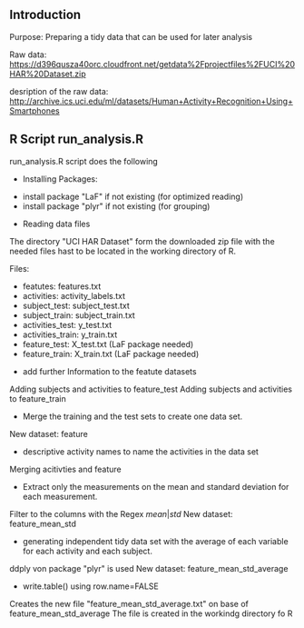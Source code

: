 ## Introduction

Purpose: Preparing a tidy data that can be used for later analysis

Raw data: 
https://d396qusza40orc.cloudfront.net/getdata%2Fprojectfiles%2FUCI%20HAR%20Dataset.zip

desription of the raw data:
http://archive.ics.uci.edu/ml/datasets/Human+Activity+Recognition+Using+Smartphones



## R Script run_analysis.R 

run_analysis.R script does the following

-  Installing Packages:
* install package "LaF" if not existing (for optimized reading)	
* install package "plyr" if not existing (for grouping)

- Reading data files

The directory "UCI HAR Dataset" form the downloaded zip file 
with the needed files hast to be located in the working directory of R.  

Files:
* featutes: features.txt
* activities: activity_labels.txt
* subject_test: subject_test.txt
* subject_train: subject_train.txt
* activities_test: y_test.txt
* activities_train: y_train.txt
* feature_test: X_test.txt (LaF package needed) 
* feature_train: X_train.txt (LaF package needed)

- add further Information to the featute datasets

Adding subjects and activities to feature_test
Adding subjects and activities to feature_train

- Merge the training and the test sets to create one data set.

New dataset: feature

- descriptive activity names to name the activities in the data set

Merging acitivties and feature

- Extract only the measurements on the mean and standard deviation for each measurement. 

Filter to the columns with the Regex *mean*|*std*
New dataset: feature_mean_std

- generating independent tidy data set with the average of each variable 
  for each activity and each subject.

ddply von package "plyr" is used
New dataset: feature_mean_std_average

- write.table() using row.name=FALSE 

Creates the new file "feature_mean_std_average.txt" on base of feature_mean_std_average 
The file is created in the workindg directory fo R 
